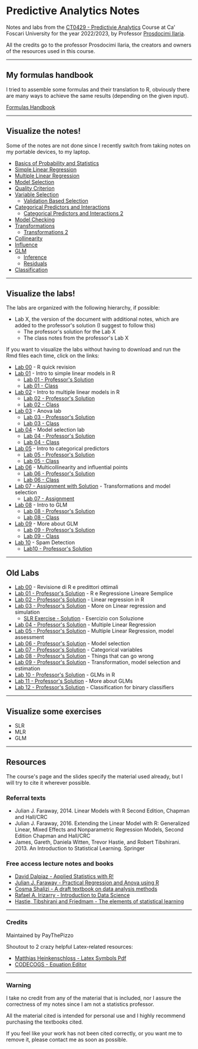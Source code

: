 # Predictive Analytics Notes
Notes and labs from the [CT0429 - Predictivie Analytics](https://www.unive.it/data/course/339919/programma) Course at Ca' Foscari University for the year 2022/2023, by Professor [Prosdocimi Ilaria](https://www.unive.it/data/people/19166744).

All the credits go to the professor Prosdocimi Ilaria, the creators and owners of the resources used in this course.

---

## My formulas handbook
I tried to assemble some formulas and their translation to R, obviously there are many ways to achieve the same results (depending on the given input).

[Formulas Handbook](https://htmlpreview.github.io/?https://github.com/PayThePizzo/Predictive-Analysis-Notes/blob/main/Formulas%20Handbook/Formulas.html)

---

## Visualize the notes!
Some of the notes are not done since I recently switch from taking notes on my portable devices, to my laptop.

* [Basics of Probability and Statistics](https://github.com/PayThePizzo/Predictive-Analysis-Notes/blob/main/Theory/0%20-%20BASICS.md)
* [Simple Linear Regression](https://github.com/PayThePizzo/Predictive-Analysis-Notes/blob/main/Theory/1%20-%20SLR.md)
* [Multiple Linear Regression](https://github.com/PayThePizzo/Predictive-Analysis-Notes/blob/main/Theory/2%20-%20MLR.md)
* [Model Selection](https://github.com/PayThePizzo/Predictive-Analysis-Notes/blob/main/Theory/3%20-%20MS.md)
* [Quality Criterion](https://github.com/PayThePizzo/Predictive-Analysis-Notes/blob/main/Theory/4%20-%20QC.md)
* [Variable Selection](https://github.com/PayThePizzo/Predictive-Analysis-Notes/blob/main/Theory/4.1%20-%20VS.md)
  * [Validation Based Selection](https://github.com/PayThePizzo/Predictive-Analysis-Notes/blob/main/Theory/4.2%20-%20VBS.md)
* [Categorical Predictors and Interactions](https://github.com/PayThePizzo/Predictive-Analysis-Notes/blob/main/Theory/5%20-%20CPI.md)
  * [Categorical Predictors and Interactions 2](https://github.com/PayThePizzo/Predictive-Analysis-Notes/blob/main/Theory/5.1%20CPI2.md)
* [Model Checking](https://github.com/PayThePizzo/Predictive-Analysis-Notes/blob/main/Theory/6%20-%20MC.md)
* [Transformations](https://github.com/PayThePizzo/Predictive-Analysis-Notes/blob/main/Theory/7%20-%20TRANSFORMATIONS.md)
  * [Transformations 2](https://github.com/PayThePizzo/Predictive-Analysis-Notes/blob/main/Theory/7.1%20-%20TRANSFORMATIONS2.md)
* [Collinearity](https://github.com/PayThePizzo/Predictive-Analysis-Notes/blob/main/Theory/8%20-%20COLINEARITY.md)
* [Influence](https://github.com/PayThePizzo/Predictive-Analysis-Notes/blob/main/Theory/9%20-%20INFLUENCE.md)
* [GLM](https://github.com/PayThePizzo/Predictive-Analysis-Notes/blob/main/Theory/10%20-%20GLM.md)
  * [Inference](https://github.com/PayThePizzo/Predictive-Analysis-Notes/blob/main/Theory/10.1%20-%20INFERENCE.md)
  * [Residuals](https://github.com/PayThePizzo/Predictive-Analysis-Notes/blob/main/Theory/10.2%20-%20GLM%20RES.md)
* [Classification](https://github.com/PayThePizzo/Predictive-Analysis-Notes/blob/main/Theory/11%20-%20CLASSIFICATION.md)

---

## Visualize the labs!
The labs are organized with the following hierarchy, if possible:
* Lab X, the version of the document with additional notes, which are added to the professor's solution (I suggest to follow this)
  * The professor's solution for the Lab X
  * The class notes from the professor's Lab X

If you want to visualize the labs without having to download and run the Rmd files each time, click on the links:
* [Lab 00](https://htmlpreview.github.io/?https://github.com/PayThePizzo/Predictive-Analysis-Notes/blob/main/Labs/lab00/lab00.html) - R quick revision
* [Lab 01](https://htmlpreview.github.io/?https://github.com/PayThePizzo/Predictive-Analysis-Notes/blob/main/Labs/lab01/lab01.html) - Intro to simple linear models in R
  * [Lab 01 - Professor's Solution](https://htmlpreview.github.io/?https://github.com/PayThePizzo/Predictive-Analysis-Notes/blob/main/Labs/lab01/lab01_sol.html)
  * [Lab 01 - Class](https://htmlpreview.github.io/?https://github.com/PayThePizzo/Predictive-Analysis-Notes/blob/main/Labs/lab01/lab01_class.html)
* [Lab 02](https://htmlpreview.github.io/?https://github.com/PayThePizzo/Predictive-Analysis-Notes/blob/main/Labs/lab02/lab02.html) - Intro to multiple linear models in R
  * [Lab 02 - Professor's Solution](https://htmlpreview.github.io/?https://github.com/PayThePizzo/Predictive-Analysis-Notes/blob/main/Labs/lab02/lab02_sol.html)
  * [Lab 02 - Class](https://htmlpreview.github.io/?https://github.com/PayThePizzo/Predictive-Analysis-Notes/blob/main/Labs/lab02/lab02_class.html)
* [Lab 03](https://htmlpreview.github.io/?https://github.com/PayThePizzo/Predictive-Analysis-Notes/blob/main/Labs/lab03/lab03.html) - Anova lab
  * [Lab 03 - Professor's Solution](https://htmlpreview.github.io/?https://github.com/PayThePizzo/Predictive-Analysis-Notes/blob/main/Labs/lab03/lab03_sol.html)
  * [Lab 03 - Class](https://htmlpreview.github.io/?https://github.com/PayThePizzo/Predictive-Analysis-Notes/blob/main/Labs/lab03/lab03_class.html)
* [Lab 04](https://htmlpreview.github.io/?https://github.com/PayThePizzo/Predictive-Analysis-Notes/blob/main/Labs/lab04/lab04.html) - Model selection lab
  * [Lab 04 - Professor's Solution](https://htmlpreview.github.io/?https://github.com/PayThePizzo/Predictive-Analysis-Notes/blob/main/Labs/lab04/lab04_sol.html)
  * [Lab 04 - Class](https://htmlpreview.github.io/?https://github.com/PayThePizzo/Predictive-Analysis-Notes/blob/main/Labs/lab04/lab04_class.html)
* [Lab 05](https://htmlpreview.github.io/?https://github.com/PayThePizzo/Predictive-Analysis-Notes/blob/main/Labs/lab05/lab05.html) - Intro to categorical predictors
  * [Lab 05 - Professor's Solution](https://htmlpreview.github.io/?https://github.com/PayThePizzo/Predictive-Analysis-Notes/blob/main/Labs/lab05/lab05_sol.html)
  * [Lab 05 - Class](https://htmlpreview.github.io/?https://github.com/PayThePizzo/Predictive-Analysis-Notes/blob/main/Labs/lab05/lab05_class.html)
* [Lab 06](https://htmlpreview.github.io/?https://github.com/PayThePizzo/Predictive-Analysis-Notes/blob/main/Labs/lab06/lab06.html) - Multicollinearity and influential points
  * [Lab 06 - Professor's Solution](https://htmlpreview.github.io/?https://github.com/PayThePizzo/Predictive-Analysis-Notes/blob/main/Labs/lab06/lab06_sol.html)
  * [Lab 06 - Class](https://htmlpreview.github.io/?https://github.com/PayThePizzo/Predictive-Analysis-Notes/blob/main/Labs/lab06/lab06_class.html)
* [Lab 07 - Assignment with Solution](https://htmlpreview.github.io/?https://github.com/PayThePizzo/Predictive-Analysis-Notes/blob/main/Labs/lab07/lab07_sol.html) - Transformations and model selection
  * [Lab 07 - Assignment](https://htmlpreview.github.io/?https://github.com/PayThePizzo/Predictive-Analysis-Notes/blob/main/Labs/lab07/lab07_assignment.html)
* [Lab 08](https://htmlpreview.github.io/?https://github.com/PayThePizzo/Predictive-Analysis-Notes/blob/main/Labs/lab08/lab08.html) - Intro to GLM
  * [Lab 08 - Professor's Solution](https://htmlpreview.github.io/?https://github.com/PayThePizzo/Predictive-Analysis-Notes/blob/main/Labs/lab08/lab08_sol.html) 
  * [Lab 08 - Class](https://htmlpreview.github.io/?https://github.com/PayThePizzo/Predictive-Analysis-Notes/blob/main/Labs/lab08/lab08_class.html) 
* [Lab 09](https://htmlpreview.github.io/?https://github.com/PayThePizzo/Predictive-Analysis-Notes/blob/main/Labs/lab09/lab09.html) - More about GLM
  * [Lab 09 - Professor's Solution](https://htmlpreview.github.io/?https://github.com/PayThePizzo/Predictive-Analysis-Notes/blob/main/Labs/lab09/lab09_sol.html)
  * [Lab 09 - Class](https://htmlpreview.github.io/?https://github.com/PayThePizzo/Predictive-Analysis-Notes/blob/main/Labs/lab09/lab09_class.html)
* [Lab 10](https://htmlpreview.github.io/?https://github.com/PayThePizzo/Predictive-Analysis-Notes/blob/main/Labs/lab10/lab10.html) - Spam Detection
  * [Lab10 - Professor's Solution](https://htmlpreview.github.io/?https://github.com/PayThePizzo/Predictive-Analysis-Notes/blob/main/Labs/lab10/lab10_sol.html)

---

## Old Labs

* [Lab 00](https://htmlpreview.github.io/?https://github.com/PayThePizzo/Predictive-Analysis-Notes/blob/main/Labs/lab00/lab00.html) - Revisione di R e predittori ottimali
* [Lab 01 - Professor's Solution](https://htmlpreview.github.io/?https://github.com/PayThePizzo/Predictive-Analysis-Notes/blob/main/Old%20Labs/Lab%2001/lab01.html) - R e Regressione Lineare Semplice
* [Lab 02 - Professor's Solution](https://htmlpreview.github.io/?https://github.com/PayThePizzo/Predictive-Analysis-Notes/blob/main/Old%20Labs/Lab%2002/lab02.html) - Linear regression in R
* [Lab 03 - Professor's Solution](https://htmlpreview.github.io/?https://github.com/PayThePizzo/Predictive-Analysis-Notes/blob/main/Old%20Labs/Lab%2003/lab03.html) - More on Linear regression and simulation
  * [SLR Exercise - Solution](https://htmlpreview.github.io/?https://github.com/PayThePizzo/Predictive-Analysis-Notes/blob/main/Old%20Labs/Lab%2004/labInteract_soluzione.html) - Esercizio con Soluzione
* [Lab 04 - Professor's Solution](https://htmlpreview.github.io/?https://github.com/PayThePizzo/Predictive-Analysis-Notes/blob/main/Old%20Labs/Lab%2004/lab04_multiple.html) - Multiple Linear Regression
* [Lab 05 - Professor's Solution](https://htmlpreview.github.io/?https://github.com/PayThePizzo/Predictive-Analysis-Notes/blob/main/Old%20Labs/Lab%2005/lab05_modTesting.html) - Multiple Linear Regression, model assessment
* [Lab 06 - Professor's Solution](https://htmlpreview.github.io/?https://github.com/PayThePizzo/Predictive-Analysis-Notes/blob/main/Old%20Labs/Lab%2006/lab_06.html) -  Model selection
* [Lab 07 - Professor's Solution](https://htmlpreview.github.io/?https://github.com/PayThePizzo/Predictive-Analysis-Notes/blob/main/Old%20Labs/Lab%2007/lab07.html) - Categorical variables
* [Lab 08 - Professor's Solution](https://htmlpreview.github.io/?https://github.com/PayThePizzo/Predictive-Analysis-Notes/blob/main/Old%20Labs/Lab%2008/lab08_CollinInfluence.html) - Things that can go wrong
* [Lab 09 - Professor's Solution](https://htmlpreview.github.io/?https://github.com/PayThePizzo/Predictive-Analysis-Notes/blob/main/Old%20Labs/Lab%2009/la09_mlrRecap.html) - Transformation, model selection and estimation
* [Lab 10 - Professor's Solution](https://htmlpreview.github.io/?https://github.com/PayThePizzo/Predictive-Analysis-Notes/blob/main/Old%20Labs/Lab%2010/lab10_introGLM.html) - GLMs in R
* [Lab 11 - Professor's Solution](https://htmlpreview.github.io/?https://github.com/PayThePizzo/Predictive-Analysis-Notes/blob/main/Old%20Labs/Lab%2011/lab11_moreOnGLM.html) - More about GLMs
* [Lab 12 - Professor's Solution](https://htmlpreview.github.io/?https://github.com/PayThePizzo/Predictive-Analysis-Notes/blob/main/Old%20Labs/Lab%2012/lab12_spamDetection.html) - Classification for binary classifiers


---

## Visualize some exercises
* SLR
* MLR
* GLM

---
## Resources 
The course's page and the slides specify the material used already, but I will try to cite it wherever possible.

### Referral texts
* Julian J. Faraway, 2014. Linear Models with R Second Edition, Chapman and Hall/CRC
* Julian J. Faraway, 2016. Extending the Linear Model with R: Generalized Linear, Mixed Effects and Nonparametric Regression Models, Second Edition Chapman and Hall/CRC
* James, Gareth, Daniela Witten, Trevor Hastie, and Robert Tibshirani. 2013. An Introduction to Statistical Learning. Springer

### Free access lecture notes and books
* [David Dalpiaz - Applied Statistics with R!](https://book.stat420.org/)
* [Julian J. Faraway - Practical Regression and Anova using R](https://cran.r-project.org/doc/contrib/Faraway-PRA.pdf)
* [Cosma Shalizi - A draft textbook on data analysis methods](https://www.stat.cmu.edu/~cshalizi/ADAfaEPoV/)
* [Rafael A. Irizarry - Introduction to Data Science](http://rafalab.dfci.harvard.edu/dsbook/)
* [Hastie, Tibshirani and Friedmam - The elements of statistical learning](https://hastie.su.domains/ElemStatLearn/download.html)

---
### Credits
Maintained by PayThePizzo

Shoutout to 2 crazy helpful Latex-related resources:
* [Matthias Heinkenschloss - Latex Symbols Pdf](https://www.cmor-faculty.rice.edu/~heinken/latex/symbols.pdf)
* [CODECOGS - Equation Editor](https://latex.codecogs.com/eqneditor/editor.php)

---
### Warning
I take no credit from any of the material that is included, nor I assure the correctness of my notes since I am not a statistics professor. 

All the material cited is intended for personal use and I highly recommend purchasing 
the textbooks cited.

If you feel like your work has not been cited correctly, or you want me to remove it, please contact me as soon as possible.
